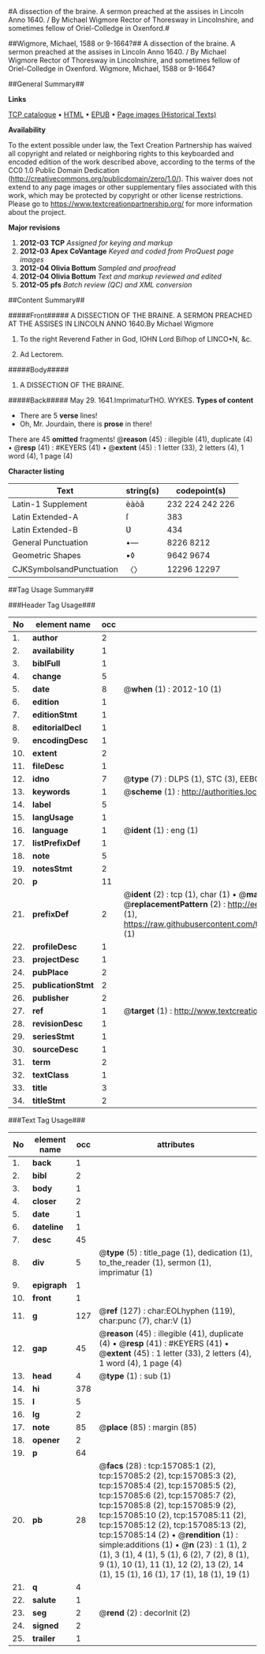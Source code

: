 #A dissection of the braine. A sermon preached at the assises in Lincoln Anno 1640. / By Michael Wigmore Rector of Thoresway in Lincolnshire, and sometimes fellow of Oriel-Colledge in Oxenford.#

##Wigmore, Michael, 1588 or 9-1664?##
A dissection of the braine. A sermon preached at the assises in Lincoln Anno 1640. / By Michael Wigmore Rector of Thoresway in Lincolnshire, and sometimes fellow of Oriel-Colledge in Oxenford.
Wigmore, Michael, 1588 or 9-1664?

##General Summary##

**Links**

[TCP catalogue](http://www.ota.ox.ac.uk/tcp/)  • 
[HTML](http://tei.it.ox.ac.uk/tcp/Texts-HTML/free/A96/A96469.html)  • 
[EPUB](http://tei.it.ox.ac.uk/tcp/Texts-EPUB/free/A96/A96469.epub) • 
[Page images (Historical Texts)](https://historicaltexts.jisc.ac.uk/eebo-99871996e)

**Availability**

To the extent possible under law, the Text Creation Partnership has waived all copyright and related or neighboring rights to this keyboarded and encoded edition of the work described above, according to the terms of the CC0 1.0 Public Domain Dedication (http://creativecommons.org/publicdomain/zero/1.0/). This waiver does not extend to any page images or other supplementary files associated with this work, which may be protected by copyright or other license restrictions. Please go to https://www.textcreationpartnership.org/ for more information about the project.

**Major revisions**

1. __2012-03__ __TCP__ *Assigned for keying and markup*
1. __2012-03__ __Apex CoVantage__ *Keyed and coded from ProQuest page images*
1. __2012-04__ __Olivia Bottum__ *Sampled and proofread*
1. __2012-04__ __Olivia Bottum__ *Text and markup reviewed and edited*
1. __2012-05__ __pfs__ *Batch review (QC) and XML conversion*

##Content Summary##

#####Front#####
A DISSECTION OF THE BRAINE. A SERMON PREACHED AT THE ASSISES IN LINCOLN ANNO 1640.By Michael Wigmore
1. To the right Reverend Father in God, IOHN Lord Biſhop of LINCO•N, &c.

1. Ad Lectorem.

#####Body#####

1. A DISSECTION OF THE BRAINE.

#####Back#####
May 29. 1641.ImprimaturTHO. WYKES.
**Types of content**

  * There are 5 **verse** lines!
  * Oh, Mr. Jourdain, there is **prose** in there!

There are 45 **omitted** fragments! 
 @__reason__ (45) : illegible (41), duplicate (4)  •  @__resp__ (41) : #KEYERS (41)  •  @__extent__ (45) : 1 letter (33), 2 letters (4), 1 word (4), 1 page (4)

**Character listing**


|Text|string(s)|codepoint(s)|
|---|---|---|
|Latin-1 Supplement|èàòâ|232 224 242 226|
|Latin Extended-A|ſ|383|
|Latin Extended-B|Ʋ|434|
|General Punctuation|•—|8226 8212|
|Geometric Shapes|▪◊|9642 9674|
|CJKSymbolsandPunctuation|〈〉|12296 12297|

##Tag Usage Summary##

###Header Tag Usage###

|No|element name|occ|attributes|
|---|---|---|---|
|1.|__author__|2||
|2.|__availability__|1||
|3.|__biblFull__|1||
|4.|__change__|5||
|5.|__date__|8| @__when__ (1) : 2012-10 (1)|
|6.|__edition__|1||
|7.|__editionStmt__|1||
|8.|__editorialDecl__|1||
|9.|__encodingDesc__|1||
|10.|__extent__|2||
|11.|__fileDesc__|1||
|12.|__idno__|7| @__type__ (7) : DLPS (1), STC (3), EEBO-CITATION (1), PROQUEST (1), VID (1)|
|13.|__keywords__|1| @__scheme__ (1) : http://authorities.loc.gov/ (1)|
|14.|__label__|5||
|15.|__langUsage__|1||
|16.|__language__|1| @__ident__ (1) : eng (1)|
|17.|__listPrefixDef__|1||
|18.|__note__|5||
|19.|__notesStmt__|2||
|20.|__p__|11||
|21.|__prefixDef__|2| @__ident__ (2) : tcp (1), char (1)  •  @__matchPattern__ (2) : ([0-9\-]+):([0-9IVX]+) (1), (.+) (1)  •  @__replacementPattern__ (2) : http://eebo.chadwyck.com/downloadtiff?vid=$1&page=$2 (1), https://raw.githubusercontent.com/textcreationpartnership/Texts/master/tcpchars.xml#$1 (1)|
|22.|__profileDesc__|1||
|23.|__projectDesc__|1||
|24.|__pubPlace__|2||
|25.|__publicationStmt__|2||
|26.|__publisher__|2||
|27.|__ref__|1| @__target__ (1) : http://www.textcreationpartnership.org/docs/. (1)|
|28.|__revisionDesc__|1||
|29.|__seriesStmt__|1||
|30.|__sourceDesc__|1||
|31.|__term__|2||
|32.|__textClass__|1||
|33.|__title__|3||
|34.|__titleStmt__|2||


###Text Tag Usage###

|No|element name|occ|attributes|
|---|---|---|---|
|1.|__back__|1||
|2.|__bibl__|2||
|3.|__body__|1||
|4.|__closer__|2||
|5.|__date__|1||
|6.|__dateline__|1||
|7.|__desc__|45||
|8.|__div__|5| @__type__ (5) : title_page (1), dedication (1), to_the_reader (1), sermon (1), imprimatur (1)|
|9.|__epigraph__|1||
|10.|__front__|1||
|11.|__g__|127| @__ref__ (127) : char:EOLhyphen (119), char:punc (7), char:V (1)|
|12.|__gap__|45| @__reason__ (45) : illegible (41), duplicate (4)  •  @__resp__ (41) : #KEYERS (41)  •  @__extent__ (45) : 1 letter (33), 2 letters (4), 1 word (4), 1 page (4)|
|13.|__head__|4| @__type__ (1) : sub (1)|
|14.|__hi__|378||
|15.|__l__|5||
|16.|__lg__|2||
|17.|__note__|85| @__place__ (85) : margin (85)|
|18.|__opener__|2||
|19.|__p__|64||
|20.|__pb__|28| @__facs__ (28) : tcp:157085:1 (2), tcp:157085:2 (2), tcp:157085:3 (2), tcp:157085:4 (2), tcp:157085:5 (2), tcp:157085:6 (2), tcp:157085:7 (2), tcp:157085:8 (2), tcp:157085:9 (2), tcp:157085:10 (2), tcp:157085:11 (2), tcp:157085:12 (2), tcp:157085:13 (2), tcp:157085:14 (2)  •  @__rendition__ (1) : simple:additions (1)  •  @__n__ (23) : 1 (1), 2 (1), 3 (1), 4 (1), 5 (1), 6 (2), 7 (2), 8 (1), 9 (1), 10 (1), 11 (1), 12 (2), 13 (2), 14 (1), 15 (1), 16 (1), 17 (1), 18 (1), 19 (1)|
|21.|__q__|4||
|22.|__salute__|1||
|23.|__seg__|2| @__rend__ (2) : decorInit (2)|
|24.|__signed__|2||
|25.|__trailer__|1||
